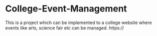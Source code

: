 # College-Event-Management
This is a project which can be implemented to a college website where events like arts, science fair etc can be managed.
https://

